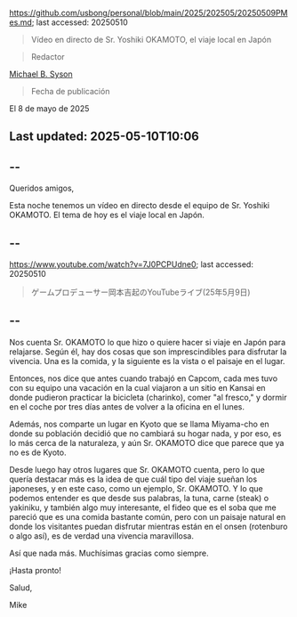 https://github.com/usbong/personal/blob/main/2025/202505/20250509PMes.md; last accessed: 20250510

> Vídeo en directo de Sr. Yoshiki OKAMOTO, el viaje local en Japón

> Redactor

[Michael B. Syson](https://www.linkedin.com/in/michaelsyson/)

> Fecha de publicación

El 8 de mayo de 2025

## Last updated: 2025-05-10T10:06

## --

Queridos amigos,

Esta noche tenemos un vídeo en directo desde el equipo de Sr. Yoshiki OKAMOTO. El tema de hoy es el viaje local en Japón.

## --

https://www.youtube.com/watch?v=7J0PCPUdne0; last accessed: 20250510

> ゲームプロデューサー岡本吉起のYouTubeライブ(25年5月9日)

## --

Nos cuenta Sr. OKAMOTO lo que hizo o quiere hacer si viaje en Japón para relajarse. Según él, hay dos cosas que son imprescindibles para disfrutar la vivencia. Una es la comida, y la siguiente es la vista o el paisaje en el lugar. 

Entonces, nos dice que antes cuando trabajó en Capcom, cada mes tuvo con su equipo una vacación en la cual viajaron a un sitio en Kansai en donde pudieron practicar la bicicleta (charinko), comer "al fresco," y dormir en el coche por tres días antes de volver a la oficina en el lunes. 

Además, nos comparte un lugar en Kyoto que se llama Miyama-cho en donde su población decidió que no cambiará su hogar nada, y por eso, es lo más cerca de la naturaleza, y aún Sr. OKAMOTO dice que parece que ya no es de Kyoto. 

Desde luego hay otros lugares que Sr. OKAMOTO cuenta, pero lo que quería destacar más es la idea de que cuál tipo del viaje sueñan los japoneses, y en este caso, como un ejemplo, Sr. OKAMOTO. Y lo que podemos entender es que desde sus palabras, la tuna, carne (steak) o yakiniku, y también algo muy interesante, el fideo que es el soba que me pareció que es una comida bastante común, pero con un paisaje natural en donde los visitantes puedan disfrutar mientras están en el onsen (rotenburo o algo así), es de verdad una vivencia maravillosa.

Así que nada más. Muchísimas gracias como siempre.

¡Hasta pronto!

Salud,

Mike
